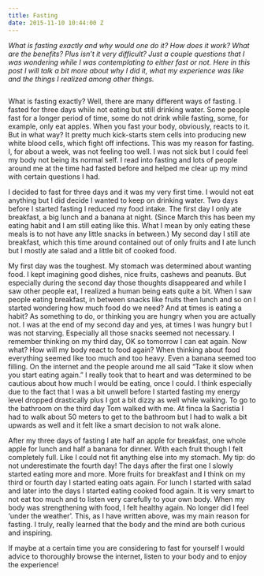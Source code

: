 ```yaml
---
title: Fasting
date: 2015-11-10 10:44:00 Z
---
```


*What is fasting exactly and why would one do it? How does it work? What are the benefits? Plus isn’t it very difficult? Just a couple questions that I was wondering while I was contemplating to either fast or not. Here in this post I will talk a bit more about why I did it, what my experience was like and the things I realized among other things.*

<IMAGE>

What is fasting exactly? Well, there are many different ways of fasting. I fasted for three days while not eating but still drinking water. Some people fast for a longer period of time, some do not drink while fasting, some, for example, only eat apples. When you fast your body, obviously, reacts to it. But in what way? It pretty much kick-starts stem cells into producing new white blood cells, which fight off infections. This was my reason for fasting. I, for about a week, was not feeling too well. I was not sick but I could feel my body not being its normal self. I read into fasting and lots of people around me at the time had fasted before and helped me clear up my mind with certain questions I had. 

I decided to fast for three days and it was my very first time. I would not eat anything but I did decide I wanted to keep on drinking water. Two days before I started fasting I reduced my food intake. The first day I only ate breakfast, a big lunch and a banana at night. (Since March this has been my eating habit and I am still eating like this. What I mean by only eating these meals is to not have any little snacks in between.) My second day I still ate breakfast, which this time around contained out of only fruits and I ate lunch but I mostly ate salad and a little bit of cooked food. 

My first day was the toughest. My stomach was determined about wanting food. I kept imagining good dishes, nice fruits, cashews and peanuts. But especially during the second day those thoughts disappeared and while I saw other people eat, I realized a human being eats quite a bit. When I saw people eating breakfast, in between snacks like fruits then lunch and so on I started wondering how much food do we need? And at times is eating a habit? As something to do, or thinking you are hungry when you are actually not. I was at the end of my second day and yes, at times I was hungry but I was not starving. Especially all those snacks seemed not necessary. I remember thinking on my third day, OK so tomorrow I can eat again. Now what? How will my body react to food again? When thinking about food everything seemed like too much and too heavy. Even a banana seemed too filling. On the internet and the people around me all said “Take it slow when you start eating again.”  I really took that to heart and was determined to be cautious about how much I would be eating, once I could. I think especially due to the fact that I was a bit unwell before I started fasting my energy level dropped drastically plus I got a bit dizzy as well while walking. To go to the bathroom on the third day Tom walked with me. At finca la Sacristia I had to walk about 50 meters to get to the bathroom but I had to walk a bit upwards as well and it felt like a smart decision to not walk alone. 

After my three days of fasting I ate half an apple for breakfast, one whole apple for lunch and half a banana for dinner. With each fruit though I felt completely full. Like I could not fit anything else into my stomach. My tip: do not underestimate the fourth day! The days after the first one I slowly started eating more and more. More fruits for breakfast and I think on my third or fourth day I started eating oats again. For lunch I started with salad and later into the days I started eating cooked food again. It is very smart to not eat too much and to listen very carefully to your own body.  When my body was strengthening with food, I felt healthy again. No longer did I feel ‘under the weather’. This, as I have written above, was my main reason for fasting. I truly, really learned that the body and the mind are both curious and inspiring.

If maybe at a certain time you are considering to fast for yourself I would advice to thoroughly browse the internet, listen to your body and to enjoy the experience!